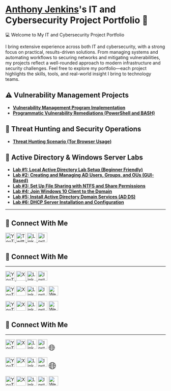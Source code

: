 # <a href="https://www.linkedin.com/in/anthony-jenkins-cyber/">Anthony Jenkins</a>'s IT and Cybersecurity Project Portfolio 🔐

💻 Welcome to My IT and Cybersecurity Project Portfolio

I bring extensive experience across both IT and cybersecurity, with a strong focus on practical, results-driven solutions. From managing systems and automating workflows to securing networks and mitigating vulnerabilities, my projects reflect a well-rounded approach to modern infrastructure and security challenges. Feel free to explore my portfolio—each project highlights the skills, tools, and real-world insight I bring to technology teams.

## ⚠️ Vulnerability Management Projects

- **[Vulnerability Management Program Implementation](https://github.com/techtracker619/vulnerability-management-program/tree/main)**
- **[Programmatic Vulnerability Remediations (PowerShell and BASH)](https://github.com/joshcybertest/programmatic-vulnerability-remediations)**


## 🚨 Threat Hunting and Security Operations

- **[Threat Hunting Scenario (Tor Browser Usage)](https://github.com/joshmadakor0/threat-hunting-scenario-tor)**



## 🧪 Active Directory & Windows Server Labs


- **<u>[Lab #1: Local Active Directory Lab Setup (Beginner Friendly)](https://github.com/techtracker619/adlab)</u>**
- **<u>[Lab #2: Creating and Managing AD Users, Groups, and OUs (GUI-Based)](https://github.com/techtracker619/users)</u>**
- **<u>[Lab #3: Set Up File Sharing with NTFS and Share Permissions](https://github.com/techtracker619/serverfiles)</u>**
- **<u>[Lab #4: Join Windows 10 Client to the Domain](https://github.com/techtracker619/win10)</u>**
- **<u>[Lab #5: Install Active Directory Domain Services (AD DS)](https://github.com/techtracker619/adcs)</u>**
- **<u>[Lab #6: DHCP Server Installation and Configuration](https://github.com/techtracker619/dhcp)</u>**

---

## 🤳 Connect With Me

<p align="left">
  <a href="https://www.youtube.com/c/___________" target="_blank">
    <img alt="YouTube" width="30px" src="https://cdn.jsdelivr.net/npm/simple-icons@v3/icons/youtube.svg" />
  </a>
  <a href="https://twitter.com/___________" target="_blank">
    <img alt="Twitter" width="30px" src="https://cdn.jsdelivr.net/npm/simple-icons@v3/icons/twitter.svg" />
  </a>
  <a href="https://linkedin.com/in/___________" target="_blank">
    <img alt="LinkedIn" width="30px" src="https://cdn.jsdelivr.net/npm/simple-icons@v3/icons/linkedin.svg" />
  </a>
  <a href="https://www.instagram.com/___________" target="_blank">
    <img alt="Instagram" width="30px" src="https://cdn.jsdelivr.net/npm/simple-icons@v3/icons/instagram.svg" />
  </a>
</p>

<!--
<img width="35" alt="image" src="https://github.com/user-attachments/assets/2f41c7cd-5ea8-4475-b451-a37161b6c3fb"> 
<img width="35" alt="image" src="https://github.com/user-attachments/assets/77649969-9910-4994-8b96-74a116cfb2a8">
-->

<!-- 👋 Connect With Me -->
<h2>🤝 Connect With Me</h2>
<hr />

<p align="left">
  <!-- YouTube -->
  <a href="https://www.youtube.com/c/___________" target="_blank">
    <img alt="YouTube" width="30px" src="https://cdn.jsdelivr.net/npm/simple-icons@v9/icons/youtube.svg" />
  </a>

  <!-- X (formerly Twitter) -->
  <a href="https://x.com/___________" target="_blank">
    <img alt="X" width="30px" src="https://cdn.jsdelivr.net/npm/simple-icons@v9/icons/x.svg" />
  </a>

  <!-- LinkedIn -->
  <a href="https://linkedin.com/in/___________" target="_blank">
    <img alt="LinkedIn" width="30px" src="https://cdn.jsdelivr.net/npm/simple-icons@v9/icons/linkedin.svg" />
  </a>

  <!-- Instagram -->
  <a href="https://www.instagram.com/___________" target="_blank">
    <img alt="Instagram" width="30px" src="https://cdn.jsdelivr.net/npm/simple-icons@v9/icons/instagram.svg" />
  </a>
</p>

<p align="left">
  <!-- YouTube -->
  <a href="https://www.youtube.com/c/___________" target="_blank" style="text-decoration: none;">
    <img alt="YouTube" width="30px" src="https://cdn.jsdelivr.net/npm/simple-icons@v9/icons/youtube.svg" />
  </a>

  <!-- X (formerly Twitter) -->
  <a href="https://x.com/___________" target="_blank" style="text-decoration: none;">
    <img alt="X" width="30px" src="https://cdn.jsdelivr.net/npm/simple-icons@v9/icons/x.svg" />
  </a>

  <!-- LinkedIn -->
  <a href="https://linkedin.com/in/___________" target="_blank" style="text-decoration: none;">
    <img alt="LinkedIn" width="30px" src="https://cdn.jsdelivr.net/npm/simple-icons@v9/icons/linkedin.svg" />
  </a>

  <!-- Instagram -->
  <a href="https://www.instagram.com/___________" target="_blank" style="text-decoration: none;">
    <img alt="Instagram" width="30px" src="https://cdn.jsdelivr.net/npm/simple-icons@v9/icons/instagram.svg" />
  </a>

  <!-- Website -->
  <a href="https://yourwebsite.com" target="_blank" style="text-decoration: none;">
    <img alt="Website" width="30px" src="https://cdn.jsdelivr.net/npm/simple-icons@v9/icons/internetexplorer.svg" />
  </a>
</p>

<p align="left">
  <!-- YouTube -->
  <a href="https://www.youtube.com/c/___________" target="_blank" style="text-decoration: none;">
    <img alt="YouTube" width="30px" src="https://cdn.jsdelivr.net/npm/simple-icons@v9/icons/youtube.svg" />
  </a>

  <!-- X (formerly Twitter) -->
  <a href="https://x.com/___________" target="_blank" style="text-decoration: none;">
    <img alt="X" width="30px" src="https://cdn.jsdelivr.net/npm/simple-icons@v9/icons/x.svg" />
  </a>

  <!-- LinkedIn -->
  <a href="https://linkedin.com/in/___________" target="_blank" style="text-decoration: none;">
    <img alt="LinkedIn" width="30px" src="https://cdn.jsdelivr.net/npm/simple-icons@v9/icons/linkedin.svg" />
  </a>

  <!-- Instagram -->
  <a href="https://www.instagram.com/___________" target="_blank" style="text-decoration: none;">
    <img alt="Instagram" width="30px" src="https://cdn.jsdelivr.net/npm/simple-icons@v9/icons/instagram.svg" />
  </a>

  <!-- Website (Globe style with Firefox icon) -->
  <a href="https://yourwebsite.com" target="_blank" style="text-decoration: none;">
    <img alt="Website" width="30px" src="https://cdn.jsdelivr.net/npm/simple-icons@v9/icons/firefoxbrowser.svg" />
  </a>
</p>



<!-- 👋 Connect With Me -->
<h2>🤝 Connect With Me</h2>
<hr />

<p align="left">
  <!-- YouTube -->
  <a href="https://www.youtube.com/c/___________" target="_blank" style="text-decoration: none;">
    <img alt="YouTube" width="30px" src="https://cdn.jsdelivr.net/npm/simple-icons@v9/icons/youtube.svg" />
  </a>

  <!-- X (formerly Twitter) -->
  <a href="https://x.com/___________" target="_blank" style="text-decoration: none;">
    <img alt="X" width="30px" src="https://cdn.jsdelivr.net/npm/simple-icons@v9/icons/x.svg" />
  </a>

  <!-- LinkedIn -->
  <a href="https://linkedin.com/in/___________" target="_blank" style="text-decoration: none;">
    <img alt="LinkedIn" width="30px" src="https://cdn.jsdelivr.net/npm/simple-icons@v9/icons/linkedin.svg" />
  </a>

  <!-- Instagram -->
  <a href="https://www.instagram.com/___________" target="_blank" style="text-decoration: none;">
    <img alt="Instagram" width="30px" src="https://cdn.jsdelivr.net/npm/simple-icons@v9/icons/instagram.svg" />
  </a>

  <!-- Website (Neutral Globe Emoji) -->
  <a href="https://yourwebsite.com" target="_blank" style="text-decoration: none; font-size: 26px; vertical-align: middle;">
    🌐
  </a>
</p>


<p align="left">
  <!-- YouTube -->
  <a href="https://www.youtube.com/c/___________" target="_blank" style="text-decoration: none;">
    <img alt="YouTube" width="30px" src="https://cdn.jsdelivr.net/npm/simple-icons@v9/icons/youtube.svg" />
  </a>

  <!-- X (formerly Twitter) -->
  <a href="https://x.com/___________" target="_blank" style="text-decoration: none;">
    <img alt="X" width="30px" src="https://cdn.jsdelivr.net/npm/simple-icons@v9/icons/x.svg" />
  </a>

  <!-- LinkedIn -->
  <a href="https://linkedin.com/in/___________" target="_blank" style="text-decoration: none;">
    <img alt="LinkedIn" width="30px" src="https://cdn.jsdelivr.net/npm/simple-icons@v9/icons/linkedin.svg" />
  </a>

  <!-- Instagram -->
  <a href="https://www.instagram.com/___________" target="_blank" style="text-decoration: none;">
    <img alt="Instagram" width="30px" src="https://cdn.jsdelivr.net/npm/simple-icons@v9/icons/instagram.svg" />
  </a>

  <!-- Website (Scaled Globe Emoji) -->
  <a href="https://yourwebsite.com" target="_blank" style="text-decoration: none;">
    <span style="font-size: 30px; vertical-align: middle;">🌐</span>
  </a>
</p>

<p align="left">
  <!-- YouTube -->
  <a href="https://www.youtube.com/c/___________" target="_blank" style="text-decoration: none;">
    <img alt="YouTube" width="30px" src="https://cdn.jsdelivr.net/npm/simple-icons@v9/icons/youtube.svg" />
  </a>

  <!-- X (formerly Twitter) -->
  <a href="https://x.com/___________" target="_blank" style="text-decoration: none;">
    <img alt="X" width="30px" src="https://cdn.jsdelivr.net/npm/simple-icons@v9/icons/x.svg" />
  </a>

  <!-- LinkedIn -->
  <a href="https://linkedin.com/in/___________" target="_blank" style="text-decoration: none;">
    <img alt="LinkedIn" width="30px" src="https://cdn.jsdelivr.net/npm/simple-icons@v9/icons/linkedin.svg" />
  </a>

  <!-- Instagram -->
  <a href="https://www.instagram.com/___________" target="_blank" style="text-decoration: none;">
    <img alt="Instagram" width="30px" src="https://cdn.jsdelivr.net/npm/simple-icons@v9/icons/instagram.svg" />
  </a>

  <!-- Website (Neutral Globe Icon, Not a Brand) -->
  <a href="https://yourwebsite.com" target="_blank" style="text-decoration: none;">
    <img alt="Website" width="30px" src="https://cdn.jsdelivr.net/gh/lipis/flag-icons@main/globe.svg" />
  </a>
</p>
